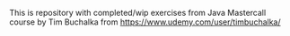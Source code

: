 This is repository with completed/wip exercises from Java Mastercall course by Tim Buchalka from https://www.udemy.com/user/timbuchalka/


